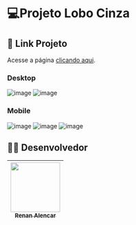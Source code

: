 # 💻Projeto Lobo Cinza

## 🔗 Link Projeto
Acesse a página  [clicando aqui](http://grid-renan.surge.sh/).

### Desktop
![image](https://user-images.githubusercontent.com/69327864/182992686-97235f9f-c6b4-4c92-bd5b-5ef938eaf5d3.png)
![image](https://user-images.githubusercontent.com/69327864/182992735-9eb5dfea-9405-4295-b8cc-0b09ddb2d674.png)

### Mobile
![image](https://user-images.githubusercontent.com/69327864/182992788-b4047b16-739b-44ba-98c5-bff295fa91fe.png)
![image](https://user-images.githubusercontent.com/69327864/182992827-a37f2c80-49c3-4369-b2f9-c786391e7a7c.png)
![image](https://user-images.githubusercontent.com/69327864/182992837-47cb5738-80a1-4b8b-9d66-a3f81d7de27e.png)

##  :man_technologist: Desenvolvedor
| [<img src="https://avatars.githubusercontent.com/u/69327864?s=96&v=4" width=115><br><sub>Renan Alencar</sub>](https://github.com/Renan-Ma)
| :---: | 
